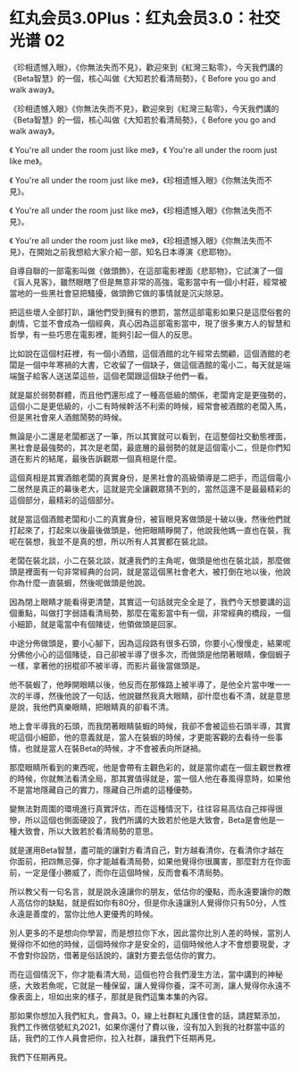 # 红丸会员3.0Plus：红丸会员3.0：社交光谱 02

《珍相遗憾入眼》，《你無法失而不見》，歡迎來到《紅灣三點零》，今天我們講的《Beta智慧》的一個，核心叫做《大知若於看清局勢》，《 Before you go and walk away》。

《珍相遗憾入眼》《你無法失而不見》，歡迎來到《紅灣三點零》，今天我們講的《Beta智慧》的一個，核心叫做《大知若於看清局勢》，《 Before you go and walk away》。

《 You're all under the room just like me》，《 You're all under the room just like me》。

《 You're all under the room just like me》，《珍相遗憾入眼》《你無法失而不見》。

《 You're all under the room just like me》，《珍相遗憾入眼》《你無法失而不見》。

《 You're all under the room just like me》，《珍相遗憾入眼》《你無法失而不見》，在開始之前我想給大家介紹一部，知名日本導演《悲耶物》。

自導自聯的一部電影叫做《做頭飾》，在這部電影裡面《悲耶物》，它試演了一個《盲人見客》，雖然眼瞎了但是無意非常的高強，電影當中有一個小村莊，經常被當地的一些黑社會惡把騷擾，做頭飾它做的事情就是沉尖除惡。

把這些壞人全部打趴，讓他們受到擁有的懲罰，當然這部電影如果只是這麼俗套的劇情，它並不會成為一個經典，真心因為這部電影當中，現了很多東方人的智慧和哲學，有一些巧思在電影裡，能夠引起一個人的反思。

比如說在這個村莊裡，有一個小酒館，這個酒館的北午經常去關顧，這個酒館的老闆是一個中年寒禍的大書，它收留了一個缺子，做這個酒館的電小二，每天就是端端盤子給客人送送菜這些，這個老闆跟這個缺子他們一看。

就是屬於弱勢群體，而且他們還形成了一種高低級的關係，老闆肯定是更強勢的，這個小二是更低級的，小二有時候幹活不利索的時候，經常會被酒館的老闆入馬，但是黑社會來人酒館鬧勢的時候。

無論是小二還是老闆都送了一筆，所以其實就可以看到，在這整個社交動態裡面，黑社會是最強勢的，其次是老闆，最底層的最弱勢的就是這個電小二，但是你們知道在影片的結尾，最後告訴觀眾一個真相是什麼。

這個真相是其實酒館老闆的真實身份，是黑社會的高級領導是二把手，而這個電小二居然是真正的幕後老大，這就是完全讓觀眾猜不到的，當然這還不是最最精彩的這個部分，最精彩的這個部分。

就是當這個酒館老闆和小二的真實身份，被盲眼見客做頭是十破以後，然後他們就打起來了，打起來以後最後做頭是，他把眼睛睜開了，他說我他媽一直也在裝，我呢在裝想，我並不是真的想，所以所有人其實都在裝北談。

老闆在裝北談，小二在裝北談，就連我們的主角呢，做頭是他也在裝北談，那麼做頭是裡面有一句非常經典的台詞，就是當這個黑社會老大，被打倒在地以後，他說你為什麼一直裝蝦，然後呢做頭是他說。

因為閉上眼睛才能看得更清楚，其實這一句話就完全全是了，我們今天想要講的這個重點，叫做打字弱語看清局勢，那麼在電影當中有一個，非常經典的橋段，一個小細節，就是電當中有個賭徒，他領做頭是回家。

中途分佈做頭是，要小心腳下，因為這段路有很多石頭，你要小心慢慢走，結果呢分佛他小心的這個賭徒，自己卻被半導了很多次，而做頭是他閉著眼睛，像個蝦子一樣，拿著他的拐棍卻不被半導，而影片最後當做頭是。

他不裝蝦了，他睜開眼睛以後，他反而在那條路上被半導了，是他全片當中唯一一次的半導，然後他說了一句話，他說雖然我真大眼睛，卻什麼也看不清，就是意思是說，我他們真樂眼睛，把眼睛真的卻看不清。

地上會半導我的石頭，而我閉著眼睛裝蝦的時候，我卻不會被這些石頭半導，其實呢這個小細節，他的意義就是，當人在裝蝦的時候，才更能客觀的去看待一些事情，也就是當人在裝Beta的時候，才不會被表向所謎禍。

那麼眼睛所看到的東西呢，他是會帶有主觀色彩的，就是當你處在一個主觀世教裡的時候，你就無法看清全局，那其實值得就是，當一個人他在春風得意時，如果他不是當地隱藏自己的實力，隱藏自己所處的這種優勢。

變無法對周圍的環境進行真實評估，而在這種情況下，往往容易高估自己摔得很慘，所以這個也側面硬設了，我們所講的大致若於他是大致會，Beta是會他是一種大致會，所以大致若於看清局勢的意思。

就是運用Beta智慧，盡可能的讓對方看清自己，對方越看清你，在看清你才越在你面前，把四無忌彈，你才能越看清局勢，如果他覺得你很厲害，那麼對方在你面前，一定是僅小勝威了，而你在這個時候，反而會看不清局勢。

所以教父有一句名言，就是說永遠讓你的朋友，低估你的優點，而永遠要讓你的敵人高估你的缺點，就是假如你有80分，但是你永遠讓別人覺得你只有50分，人性永遠是善度的，當你比他人更優秀的時候。

別人更多的不是想向你學習，而是想拉你下水，因此當你比別人差的時候，當別人覺得你不如他的時候，這個時候你才是安全的，這個時候他人才不會想要現愛，才不會對你設防，借著是俗話說的，讓對方要去低估你的實力。

而在這個情況下，你才能看清大局，這個也符合我們漫生方法，當中講到的神秘感，大致若魚呢，它就是一種保留，讓人覺得你養，深不可測，讓人覺得你永遠不像表面上，坦如出來的樣子，那就是我們這集本集的內容。

那如果你想加入我們紅丸，會員3。0，線上社群紅丸護住會的話，請趕緊添加，我們工作微信號紅丸2021，如果你還付了費以後，沒有加入到我的社群當中區的話，我們的工作人員會把你，拉入社群，讓我們下任期再見。

我們下任期再見。